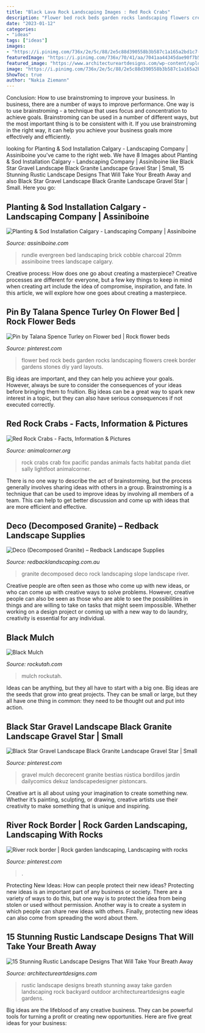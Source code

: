 ```yaml
---
title: "Black Lava Rock Landscaping Images : Red Rock Crabs"
description: "Flower bed rock beds garden rocks landscaping flowers creek border gardens stones diy yard layouts"
date: "2023-01-12"
categories:
- "ideas"
tags: ["ideas"]
images:
- "https://i.pinimg.com/736x/2e/5c/88/2e5c88d390558b3b587c1a165a2bd1c7--rock-flower-beds-bed-ideas.jpg"
featuredImage: "https://i.pinimg.com/736x/70/41/aa/7041aa44345dae90f7b51b2a538212b1.jpg"
featured_image: "https://www.architectureartdesigns.com/wp-content/uploads/2016/10/15-Stunning-Rustic-Landscape-Designs-That-Will-Take-Your-Breath-Away-10.jpg"
image: "https://i.pinimg.com/736x/2e/5c/88/2e5c88d390558b3b587c1a165a2bd1c7--rock-flower-beds-bed-ideas.jpg"
ShowToc: true
author: "Nakia Ziemann"
---
```



Conclusion: How to use brainstroming to improve your business.
In business, there are a number of ways to improve performance. One way is to use brainstroming - a technique that uses focus and concentration to achieve goals. Brainstroming can be used in a number of different ways, but the most important thing is to be consistent with it. If you use brainstroming in the right way, it can help you achieve your business goals more effectively and efficiently.

	

		
looking for Planting &amp; Sod Installation Calgary - Landscaping Company | Assiniboine you've came to the right web. We have 8 Images about Planting &amp; Sod Installation Calgary - Landscaping Company | Assiniboine like Black Star Gravel Landscape Black Granite Landscape Gravel Star | Small, 15 Stunning Rustic Landscape Designs That Will Take Your Breath Away and also Black Star Gravel Landscape Black Granite Landscape Gravel Star | Small. Here you go:
		
    
## Planting &amp; Sod Installation Calgary - Landscaping Company | Assiniboine

<img loading=lazy src="https://www.assiniboine.com/wp-content/gallery/Plants/Charcoal-cobble-mow-brick-boarder-with-20mm-Rundle-bed-with-evergreen-trees-and-shrubs.jpg" onerror="this.onerror=null;this.src='https://tse1.mm.bing.net/th?id=OIP.2yzdUBe7GXKIwQ3VbbmxPQHaLH&amp;pid=15.1';" alt="Planting &amp; Sod Installation Calgary - Landscaping Company | Assiniboine">

_Source: assiniboine.com_

>rundle evergreen bed landscaping brick cobble charcoal 20mm assiniboine trees landscape calgary. 

	

Creative process: How does one go about creating a masterpiece?
Creative processes are different for everyone, but a few key things to keep in mind when creating art include the idea of compromise, inspiration, and fate. In this article, we will explore how one goes about creating a masterpiece.

    
## Pin By Talana Spence Turley On Flower Bed | Rock Flower Beds

<img loading=lazy src="https://i.pinimg.com/736x/2e/5c/88/2e5c88d390558b3b587c1a165a2bd1c7--rock-flower-beds-bed-ideas.jpg" onerror="this.onerror=null;this.src='https://tse1.mm.bing.net/th?id=OIP.jSx61426LNlFN0eozjQuKQHaJ6&amp;pid=15.1';" alt="Pin by Talana Spence Turley on Flower bed | Rock flower beds">

_Source: pinterest.com_

>flower bed rock beds garden rocks landscaping flowers creek border gardens stones diy yard layouts. 

	

Big ideas are important, and they can help you achieve your goals. However, always be sure to consider the consequences of your ideas before bringing them to fruition. Big ideas can be a great way to spark new interest in a topic, but they can also have serious consequences if not executed correctly.

    
## Red Rock Crabs - Facts, Information &amp; Pictures

<img loading=lazy src="https://animalcorner.org/wp-content/uploads/2015/02/red-rock-crab-2.jpg" onerror="this.onerror=null;this.src='https://tse3.mm.bing.net/th?id=OIP.9h0bw2R4RQ2n5r7NxayHKQHaEV&amp;pid=15.1';" alt="Red Rock Crabs - Facts, Information &amp; Pictures">

_Source: animalcorner.org_

>rock crabs crab fox pacific pandas animals facts habitat panda diet sally lightfoot animalcorner. 

	

There is no one way to describe the act of brainstorming, but the process generally involves sharing ideas with others in a group. Brainstroming is a technique that can be used to improve ideas by involving all members of a team. This can help to get better discussion and come up with ideas that are more efficient and effective.

    
## Deco (Decomposed Granite) – Redback Landscape Supplies

<img loading=lazy src="http://cdn.shopify.com/s/files/1/2296/2679/products/example-decomposed-granite_800x.jpg?v=1542855213" onerror="this.onerror=null;this.src='https://tse4.mm.bing.net/th?id=OIP.4bskcL2w4DRqVxdPZZ1diwAAAA&amp;pid=15.1';" alt="Deco (Decomposed Granite) – Redback Landscape Supplies">

_Source: redbacklandscaping.com.au_

>granite decomposed deco rock landscaping slope landscape river. 

	

Creative people are often seen as those who come up with new ideas, or who can come up with creative ways to solve problems. However, creative people can also be seen as those who are able to see the possibilities in things and are willing to take on tasks that might seem impossible. Whether working on a design project or coming up with a new way to do laundry, creativity is essential for any individual.

    
## Black Mulch

<img loading=lazy src="https://rockutah.com/image/cache/catalog/landscaping/mulch/black-mulch/black-recycled-mulch-20170301-2000x2000.jpg" onerror="this.onerror=null;this.src='https://tse1.mm.bing.net/th?id=OIP.OpI_lLUsX1S5MKA07glBhQHaHa&amp;pid=15.1';" alt="Black Mulch">

_Source: rockutah.com_

>mulch rockutah. 

	

Ideas can be anything, but they all have to start with a big one. Big ideas are the seeds that grow into great projects. They can be small or large, but they all have one thing in common: they need to be thought out and put into action.

    
## Black Star Gravel Landscape Black Granite Landscape Gravel Star | Small

<img loading=lazy src="https://i.pinimg.com/736x/ae/71/d4/ae71d4a804eb10e1be27265e6ed7572c.jpg" onerror="this.onerror=null;this.src='https://tse1.mm.bing.net/th?id=OIP.AwBusGkYgDbORLTJZkQ7VQHaJ3&amp;pid=15.1';" alt="Black Star Gravel Landscape Black Granite Landscape Gravel Star | Small">

_Source: pinterest.com_

>gravel mulch decorecent granite bestias rústica bordillos jardín dailycomics dekuz landscapedesigner pistoncars. 

	

Creative art is all about using your imagination to create something new. Whether it’s painting, sculpting, or drawing, creative artists use their creativity to make something that is unique and inspiring.

    
## River Rock Border | Rock Garden Landscaping, Landscaping With Rocks

<img loading=lazy src="https://i.pinimg.com/736x/70/41/aa/7041aa44345dae90f7b51b2a538212b1.jpg" onerror="this.onerror=null;this.src='https://tse3.mm.bing.net/th?id=OIP.Y9wQYhYkyq6GRn6SF0V7kgHaPN&amp;pid=15.1';" alt="River rock border | Rock garden landscaping, Landscaping with rocks">

_Source: pinterest.com_

>. 

	

Protecting New Ideas: How can people protect their new ideas?
Protecting new ideas is an important part of any business or society. There are a variety of ways to do this, but one way is to protect the idea from being stolen or used without permission. Another way is to create a system in which people can share new ideas with others. Finally, protecting new ideas can also come from spreading the word about them.

    
## 15 Stunning Rustic Landscape Designs That Will Take Your Breath Away

<img loading=lazy src="https://www.architectureartdesigns.com/wp-content/uploads/2016/10/15-Stunning-Rustic-Landscape-Designs-That-Will-Take-Your-Breath-Away-10.jpg" onerror="this.onerror=null;this.src='https://tse2.mm.bing.net/th?id=OIP.P4lBWyh9Dvtp-b41wIvY5gHaLG&amp;pid=15.1';" alt="15 Stunning Rustic Landscape Designs That Will Take Your Breath Away">

_Source: architectureartdesigns.com_

>rustic landscape designs breath stunning away take garden landscaping rock backyard outdoor architectureartdesigns eagle gardens. 

	

Big ideas are the lifeblood of any creative business. They can be powerful tools for turning a profit or creating new opportunities. Here are five great ideas for your business:

